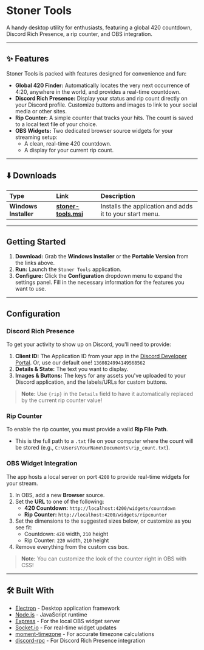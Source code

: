 # Stoner Tools
A handy desktop utility for enthusiasts, featuring a global 420 countdown, Discord Rich Presence, a rip counter, and OBS integration.

---

## ✨ Features

Stoner Tools is packed with features designed for convenience and fun:

*   **Global 420 Finder:** Automatically locates the very next occurrence of 4:20, anywhere in the world, and provides a real-time countdown.
*   **Discord Rich Presence:** Display your status and rip count directly on your Discord profile. Customize buttons and images to link to your social media or other sites.
*   **Rip Counter:** A simple counter that tracks your hits. The count is saved to a local text file of your choice.
*   **OBS Widgets:** Two dedicated browser source widgets for your streaming setup:
    *   A clean, real-time 420 countdown.
    *   A display for your current rip count.

---

## ⬇️ Downloads

| Type | Link | Description |
| :--- | :--- | :--- |
| **Windows Installer** | **[stoner-tools.msi](https://github.com/xanzinfl/Stoner-Tools/releases/download/v1.0.4/stoner-tools.msi)** | Installs the application and adds it to your start menu. |

---

## Getting Started

1.  **Download:** Grab the **Windows Installer** or the **Portable Version** from the links above.
2.  **Run:** Launch the `Stoner Tools` application.
3.  **Configure:** Click the **Configuration** dropdown menu to expand the settings panel. Fill in the necessary information for the features you want to use.

---

## Configuration

### Discord Rich Presence
To get your activity to show up on Discord, you'll need to provide:
1.  **Client ID:** The Application ID from your app in the [Discord Developer Portal](https://discord.com/developers/applications). Or, use our default one! `1360824994149568562`
2.  **Details & State:** The text you want to display.
3.  **Images & Buttons:** The keys for any assets you've uploaded to your Discord application, and the labels/URLs for custom buttons.

> **Note:** Use `{rip}` in the `Details` field to have it automatically replaced by the current rip counter value!

### Rip Counter
To enable the rip counter, you must provide a valid **Rip File Path**.
- This is the full path to a `.txt` file on your computer where the count will be stored (e.g., `C:\Users\YourName\Documents\rip_count.txt`).

### OBS Widget Integration
The app hosts a local server on port `4200` to provide real-time widgets for your stream.

1.  In OBS, add a new **Browser** source.
2.  Set the **URL** to one of the following:
    -   **420 Countdown:** `http://localhost:4200/widgets/countdown`
    -   **Rip Counter:** `http://localhost:4200/widgets/ripcounter`
3.  Set the dimensions to the suggested sizes below, or customize as you see fit:
    -   Countdown: `420` width, `210` height
    -   Rip Counter: `220` width, `210` height
4.  Remove everything from the custom css box.
> **Note:** You can customize the look of the counter right in OBS with CSS!

---

## 🛠️ Built With

*   [Electron](https://www.electronjs.org/) - Desktop application framework
*   [Node.js](https://nodejs.org/) - JavaScript runtime
*   [Express](https://expressjs.com/) - For the local OBS widget server
*   [Socket.io](https://socket.io/) - For real-time widget updates
*   [moment-timezone](https://momentjs.com/timezone/) - For accurate timezone calculations
*   [discord-rpc](https://github.com/discordjs/RPC) - For Discord Rich Presence integration
